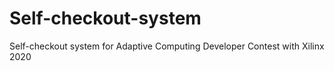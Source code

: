 # Self-checkout-system
Self-checkout system for Adaptive Computing Developer Contest with Xilinx 2020
